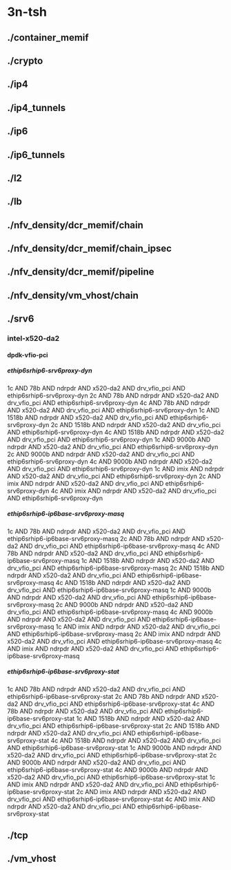 # 3n-tsh
## ./container_memif
## ./crypto
## ./ip4
## ./ip4_tunnels
## ./ip6
## ./ip6_tunnels
## ./l2
## ./lb
## ./nfv_density/dcr_memif/chain
## ./nfv_density/dcr_memif/chain_ipsec
## ./nfv_density/dcr_memif/pipeline
## ./nfv_density/vm_vhost/chain
## ./srv6
### intel-x520-da2
#### dpdk-vfio-pci
##### ethip6srhip6-srv6proxy-dyn
1c AND 78b AND ndrpdr AND x520-da2 AND drv_vfio_pci AND ethip6srhip6-srv6proxy-dyn
2c AND 78b AND ndrpdr AND x520-da2 AND drv_vfio_pci AND ethip6srhip6-srv6proxy-dyn
4c AND 78b AND ndrpdr AND x520-da2 AND drv_vfio_pci AND ethip6srhip6-srv6proxy-dyn
1c AND 1518b AND ndrpdr AND x520-da2 AND drv_vfio_pci AND ethip6srhip6-srv6proxy-dyn
2c AND 1518b AND ndrpdr AND x520-da2 AND drv_vfio_pci AND ethip6srhip6-srv6proxy-dyn
4c AND 1518b AND ndrpdr AND x520-da2 AND drv_vfio_pci AND ethip6srhip6-srv6proxy-dyn
1c AND 9000b AND ndrpdr AND x520-da2 AND drv_vfio_pci AND ethip6srhip6-srv6proxy-dyn
2c AND 9000b AND ndrpdr AND x520-da2 AND drv_vfio_pci AND ethip6srhip6-srv6proxy-dyn
4c AND 9000b AND ndrpdr AND x520-da2 AND drv_vfio_pci AND ethip6srhip6-srv6proxy-dyn
1c AND imix AND ndrpdr AND x520-da2 AND drv_vfio_pci AND ethip6srhip6-srv6proxy-dyn
2c AND imix AND ndrpdr AND x520-da2 AND drv_vfio_pci AND ethip6srhip6-srv6proxy-dyn
4c AND imix AND ndrpdr AND x520-da2 AND drv_vfio_pci AND ethip6srhip6-srv6proxy-dyn
##### ethip6srhip6-ip6base-srv6proxy-masq
1c AND 78b AND ndrpdr AND x520-da2 AND drv_vfio_pci AND ethip6srhip6-ip6base-srv6proxy-masq
2c AND 78b AND ndrpdr AND x520-da2 AND drv_vfio_pci AND ethip6srhip6-ip6base-srv6proxy-masq
4c AND 78b AND ndrpdr AND x520-da2 AND drv_vfio_pci AND ethip6srhip6-ip6base-srv6proxy-masq
1c AND 1518b AND ndrpdr AND x520-da2 AND drv_vfio_pci AND ethip6srhip6-ip6base-srv6proxy-masq
2c AND 1518b AND ndrpdr AND x520-da2 AND drv_vfio_pci AND ethip6srhip6-ip6base-srv6proxy-masq
4c AND 1518b AND ndrpdr AND x520-da2 AND drv_vfio_pci AND ethip6srhip6-ip6base-srv6proxy-masq
1c AND 9000b AND ndrpdr AND x520-da2 AND drv_vfio_pci AND ethip6srhip6-ip6base-srv6proxy-masq
2c AND 9000b AND ndrpdr AND x520-da2 AND drv_vfio_pci AND ethip6srhip6-ip6base-srv6proxy-masq
4c AND 9000b AND ndrpdr AND x520-da2 AND drv_vfio_pci AND ethip6srhip6-ip6base-srv6proxy-masq
1c AND imix AND ndrpdr AND x520-da2 AND drv_vfio_pci AND ethip6srhip6-ip6base-srv6proxy-masq
2c AND imix AND ndrpdr AND x520-da2 AND drv_vfio_pci AND ethip6srhip6-ip6base-srv6proxy-masq
4c AND imix AND ndrpdr AND x520-da2 AND drv_vfio_pci AND ethip6srhip6-ip6base-srv6proxy-masq
##### ethip6srhip6-ip6base-srv6proxy-stat
1c AND 78b AND ndrpdr AND x520-da2 AND drv_vfio_pci AND ethip6srhip6-ip6base-srv6proxy-stat
2c AND 78b AND ndrpdr AND x520-da2 AND drv_vfio_pci AND ethip6srhip6-ip6base-srv6proxy-stat
4c AND 78b AND ndrpdr AND x520-da2 AND drv_vfio_pci AND ethip6srhip6-ip6base-srv6proxy-stat
1c AND 1518b AND ndrpdr AND x520-da2 AND drv_vfio_pci AND ethip6srhip6-ip6base-srv6proxy-stat
2c AND 1518b AND ndrpdr AND x520-da2 AND drv_vfio_pci AND ethip6srhip6-ip6base-srv6proxy-stat
4c AND 1518b AND ndrpdr AND x520-da2 AND drv_vfio_pci AND ethip6srhip6-ip6base-srv6proxy-stat
1c AND 9000b AND ndrpdr AND x520-da2 AND drv_vfio_pci AND ethip6srhip6-ip6base-srv6proxy-stat
2c AND 9000b AND ndrpdr AND x520-da2 AND drv_vfio_pci AND ethip6srhip6-ip6base-srv6proxy-stat
4c AND 9000b AND ndrpdr AND x520-da2 AND drv_vfio_pci AND ethip6srhip6-ip6base-srv6proxy-stat
1c AND imix AND ndrpdr AND x520-da2 AND drv_vfio_pci AND ethip6srhip6-ip6base-srv6proxy-stat
2c AND imix AND ndrpdr AND x520-da2 AND drv_vfio_pci AND ethip6srhip6-ip6base-srv6proxy-stat
4c AND imix AND ndrpdr AND x520-da2 AND drv_vfio_pci AND ethip6srhip6-ip6base-srv6proxy-stat
## ./tcp
## ./vm_vhost

